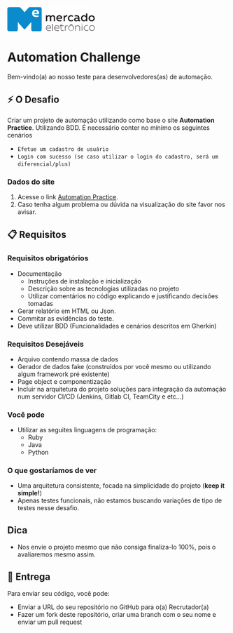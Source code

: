 <img src="me.svg" width="200" alt="ME">

# Automation Challenge

Bem-vindo(a) ao nosso teste para desenvolvedores(as) de automação.

## :zap: O Desafio
Criar um projeto de automação utilizando como base o site **Automation Practice**.
Utilizando BDD. É necessário conter no mínimo os seguintes cenários

* `Efetue um cadastro de usuário`
* `Login com sucesso (se caso utilizar o login do cadastro, será um diferencial/plus)`

### Dados do site

1. Acesse o link [Automation Practice](http://automationpractice.com/index.php).
2. Caso tenha algum problema ou dúvida na visualização do site favor nos avisar.

## :clipboard: Requisitos

### Requisitos obrigatórios
* Documentação
  * Instruções de instalação e inicialização
  * Descrição sobre as tecnologias utilizadas no projeto
  * Utilizar comentários no código explicando e justificando decisões tomadas
* Gerar relatório em HTML ou Json.
* Commitar as evidências do teste.
* Deve utilizar BDD (Funcionalidades e cenários descritos em Gherkin)

### Requisitos Desejáveis
* Arquivo contendo massa de dados
* Gerador de dados fake (construídos por você mesmo ou utilizando algum framework pré existente)
* Page object e componentização
* Incluir na arquitetura do projeto soluções para integração da automação num servidor CI/CD (Jenkins, Gitlab CI, TeamCity e etc...)

### Você pode
* Utilizar as seguites linguagens de programação:
  * Ruby
  * Java
  * Python

### O que gostaríamos de ver
* Uma arquitetura consistente, focada na simplicidade do projeto (**keep it simple!**)
* Apenas testes funcionais, não estamos buscando variações de tipo de testes nesse desafio.

## Dica
* Nos envie o projeto mesmo que não consiga finaliza-lo 100%, pois o avaliaremos mesmo assim.

## :rocket: Entrega
Para enviar seu código, você pode:

* Enviar a URL do seu repositório no GitHub para o(a) Recrutador(a)
* Fazer um fork deste repositório, criar uma branch com o seu nome e enviar um pull request
